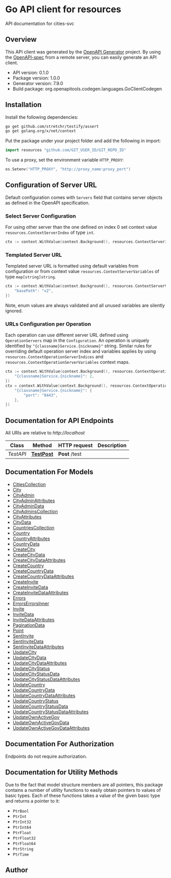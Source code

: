 # Go API client for resources

API documentation for cities-svc

## Overview
This API client was generated by the [OpenAPI Generator](https://openapi-generator.tech) project.  By using the [OpenAPI-spec](https://www.openapis.org/) from a remote server, you can easily generate an API client.

- API version: 0.1.0
- Package version: 1.0.0
- Generator version: 7.9.0
- Build package: org.openapitools.codegen.languages.GoClientCodegen

## Installation

Install the following dependencies:

```sh
go get github.com/stretchr/testify/assert
go get golang.org/x/net/context
```

Put the package under your project folder and add the following in import:

```go
import resources "github.com/GIT_USER_ID/GIT_REPO_ID"
```

To use a proxy, set the environment variable `HTTP_PROXY`:

```go
os.Setenv("HTTP_PROXY", "http://proxy_name:proxy_port")
```

## Configuration of Server URL

Default configuration comes with `Servers` field that contains server objects as defined in the OpenAPI specification.

### Select Server Configuration

For using other server than the one defined on index 0 set context value `resources.ContextServerIndex` of type `int`.

```go
ctx := context.WithValue(context.Background(), resources.ContextServerIndex, 1)
```

### Templated Server URL

Templated server URL is formatted using default variables from configuration or from context value `resources.ContextServerVariables` of type `map[string]string`.

```go
ctx := context.WithValue(context.Background(), resources.ContextServerVariables, map[string]string{
	"basePath": "v2",
})
```

Note, enum values are always validated and all unused variables are silently ignored.

### URLs Configuration per Operation

Each operation can use different server URL defined using `OperationServers` map in the `Configuration`.
An operation is uniquely identified by `"{classname}Service.{nickname}"` string.
Similar rules for overriding default operation server index and variables applies by using `resources.ContextOperationServerIndices` and `resources.ContextOperationServerVariables` context maps.

```go
ctx := context.WithValue(context.Background(), resources.ContextOperationServerIndices, map[string]int{
	"{classname}Service.{nickname}": 2,
})
ctx = context.WithValue(context.Background(), resources.ContextOperationServerVariables, map[string]map[string]string{
	"{classname}Service.{nickname}": {
		"port": "8443",
	},
})
```

## Documentation for API Endpoints

All URIs are relative to *http://localhost*

Class | Method | HTTP request | Description
------------ | ------------- | ------------- | -------------
*TestAPI* | [**TestPost**](docs/TestAPI.md#testpost) | **Post** /test | 


## Documentation For Models

 - [CitiesCollection](docs/CitiesCollection.md)
 - [City](docs/City.md)
 - [CityAdmin](docs/CityAdmin.md)
 - [CityAdminAttributes](docs/CityAdminAttributes.md)
 - [CityAdminData](docs/CityAdminData.md)
 - [CityAdminsCollection](docs/CityAdminsCollection.md)
 - [CityAttributes](docs/CityAttributes.md)
 - [CityData](docs/CityData.md)
 - [CountriesCollection](docs/CountriesCollection.md)
 - [Country](docs/Country.md)
 - [CountryAttributes](docs/CountryAttributes.md)
 - [CountryData](docs/CountryData.md)
 - [CreateCity](docs/CreateCity.md)
 - [CreateCityData](docs/CreateCityData.md)
 - [CreateCityDataAttributes](docs/CreateCityDataAttributes.md)
 - [CreateCountry](docs/CreateCountry.md)
 - [CreateCountryData](docs/CreateCountryData.md)
 - [CreateCountryDataAttributes](docs/CreateCountryDataAttributes.md)
 - [CreateInvite](docs/CreateInvite.md)
 - [CreateInviteData](docs/CreateInviteData.md)
 - [CreateInviteDataAttributes](docs/CreateInviteDataAttributes.md)
 - [Errors](docs/Errors.md)
 - [ErrorsErrorsInner](docs/ErrorsErrorsInner.md)
 - [Invite](docs/Invite.md)
 - [InviteData](docs/InviteData.md)
 - [InviteDataAttributes](docs/InviteDataAttributes.md)
 - [PaginationData](docs/PaginationData.md)
 - [Point](docs/Point.md)
 - [SentInvite](docs/SentInvite.md)
 - [SentInviteData](docs/SentInviteData.md)
 - [SentInviteDataAttributes](docs/SentInviteDataAttributes.md)
 - [UpdateCity](docs/UpdateCity.md)
 - [UpdateCityData](docs/UpdateCityData.md)
 - [UpdateCityDataAttributes](docs/UpdateCityDataAttributes.md)
 - [UpdateCityStatus](docs/UpdateCityStatus.md)
 - [UpdateCityStatusData](docs/UpdateCityStatusData.md)
 - [UpdateCityStatusDataAttributes](docs/UpdateCityStatusDataAttributes.md)
 - [UpdateCountry](docs/UpdateCountry.md)
 - [UpdateCountryData](docs/UpdateCountryData.md)
 - [UpdateCountryDataAttributes](docs/UpdateCountryDataAttributes.md)
 - [UpdateCountryStatus](docs/UpdateCountryStatus.md)
 - [UpdateCountryStatusData](docs/UpdateCountryStatusData.md)
 - [UpdateCountryStatusDataAttributes](docs/UpdateCountryStatusDataAttributes.md)
 - [UpdateOwnActiveGov](docs/UpdateOwnActiveGov.md)
 - [UpdateOwnActiveGovData](docs/UpdateOwnActiveGovData.md)
 - [UpdateOwnActiveGovDataAttributes](docs/UpdateOwnActiveGovDataAttributes.md)


## Documentation For Authorization

Endpoints do not require authorization.


## Documentation for Utility Methods

Due to the fact that model structure members are all pointers, this package contains
a number of utility functions to easily obtain pointers to values of basic types.
Each of these functions takes a value of the given basic type and returns a pointer to it:

* `PtrBool`
* `PtrInt`
* `PtrInt32`
* `PtrInt64`
* `PtrFloat`
* `PtrFloat32`
* `PtrFloat64`
* `PtrString`
* `PtrTime`

## Author



